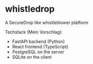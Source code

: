 # whistledrop
A SecureDrop like whistleblower platform

Techstack (Mein Vorschlag):
- FastAPI backend (Python)
- React frontend (TypeScript)
- PostgreSQL on the server
- SQLite on the client
